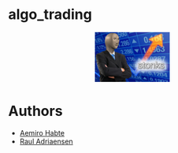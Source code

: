 # algo_trading

<center><img src="./documents/stonks.png" width="30%" class="centerImage" alt="Connway way of life single frame example"></center>

# Authors
* [Aemiro Habte](www.linkedin.com/in/rauladriaensen)
* [Raul Adriaensen](https://github.com/acse-ra2617)



